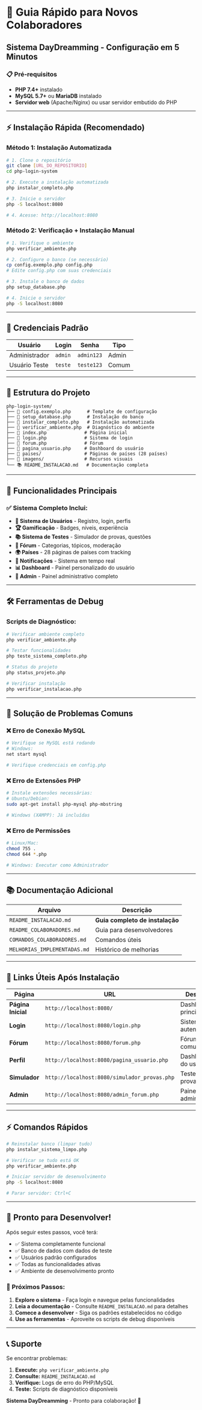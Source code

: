 # 🚀 Guia Rápido para Novos Colaboradores

## Sistema DayDreamming - Configuração em 5 Minutos

### 📋 Pré-requisitos
- **PHP 7.4+** instalado
- **MySQL 5.7+** ou **MariaDB** instalado
- **Servidor web** (Apache/Nginx) ou usar servidor embutido do PHP

---

## ⚡ Instalação Rápida (Recomendado)

### Método 1: Instalação Automatizada
```bash
# 1. Clone o repositório
git clone [URL_DO_REPOSITORIO]
cd php-login-system

# 2. Execute a instalação automatizada
php instalar_completo.php

# 3. Inicie o servidor
php -S localhost:8080

# 4. Acesse: http://localhost:8080
```

### Método 2: Verificação + Instalação Manual
```bash
# 1. Verifique o ambiente
php verificar_ambiente.php

# 2. Configure o banco (se necessário)
cp config.exemplo.php config.php
# Edite config.php com suas credenciais

# 3. Instale o banco de dados
php setup_database.php

# 4. Inicie o servidor
php -S localhost:8080
```

---

## 🔐 Credenciais Padrão

| Usuário | Login | Senha | Tipo |
|---------|-------|-------|---------|
| Administrador | `admin` | `admin123` | Admin |
| Usuário Teste | `teste` | `teste123` | Comum |

---

## 📁 Estrutura do Projeto

```
php-login-system/
├── 📄 config.exemplo.php      # Template de configuração
├── 📄 setup_database.php      # Instalação do banco
├── 📄 instalar_completo.php   # Instalação automatizada
├── 📄 verificar_ambiente.php  # Diagnóstico do ambiente
├── 📄 index.php              # Página inicial
├── 📄 login.php              # Sistema de login
├── 📄 forum.php              # Fórum
├── 📄 pagina_usuario.php     # Dashboard do usuário
├── 📂 paises/                # Páginas de países (28 países)
├── 📂 imagens/               # Recursos visuais
└── 📚 README_INSTALACAO.md   # Documentação completa
```

---

## 🎯 Funcionalidades Principais

### ✅ Sistema Completo Inclui:
- **👥 Sistema de Usuários** - Registro, login, perfis
- **🏆 Gamificação** - Badges, níveis, experiência
- **📚 Sistema de Testes** - Simulador de provas, questões
- **💬 Fórum** - Categorias, tópicos, moderação
- **🌍 Países** - 28 páginas de países com tracking
- **🔔 Notificações** - Sistema em tempo real
- **📊 Dashboard** - Painel personalizado do usuário
- **🔧 Admin** - Painel administrativo completo

---

## 🛠️ Ferramentas de Debug

### Scripts de Diagnóstico:
```bash
# Verificar ambiente completo
php verificar_ambiente.php

# Testar funcionalidades
php teste_sistema_completo.php

# Status do projeto
php status_projeto.php

# Verificar instalação
php verificar_instalacao.php
```

---

## 🚨 Solução de Problemas Comuns

### ❌ Erro de Conexão MySQL
```bash
# Verifique se MySQL está rodando
# Windows:
net start mysql

# Verifique credenciais em config.php
```

### ❌ Erro de Extensões PHP
```bash
# Instale extensões necessárias:
# Ubuntu/Debian:
sudo apt-get install php-mysql php-mbstring

# Windows (XAMPP): Já incluídas
```

### ❌ Erro de Permissões
```bash
# Linux/Mac:
chmod 755 .
chmod 644 *.php

# Windows: Executar como Administrador
```

---

## 📚 Documentação Adicional

| Arquivo | Descrição |
|---------|----------|
| `README_INSTALACAO.md` | **Guia completo de instalação** |
| `README_COLABORADORES.md` | Guia para desenvolvedores |
| `COMANDOS_COLABORADORES.md` | Comandos úteis |
| `MELHORIAS_IMPLEMENTADAS.md` | Histórico de melhorias |

---

## 🔗 Links Úteis Após Instalação

| Página | URL | Descrição |
|--------|-----|----------|
| **Página Inicial** | `http://localhost:8080/` | Dashboard principal |
| **Login** | `http://localhost:8080/login.php` | Sistema de autenticação |
| **Fórum** | `http://localhost:8080/forum.php` | Fórum da comunidade |
| **Perfil** | `http://localhost:8080/pagina_usuario.php` | Dashboard do usuário |
| **Simulador** | `http://localhost:8080/simulador_provas.php` | Testes e provas |
| **Admin** | `http://localhost:8080/admin_forum.php` | Painel administrativo |

---

## ⚡ Comandos Rápidos

```bash
# Reinstalar banco (limpar tudo)
php instalar_sistema_limpo.php

# Verificar se tudo está OK
php verificar_ambiente.php

# Iniciar servidor de desenvolvimento
php -S localhost:8080

# Parar servidor: Ctrl+C
```

---

## 🎉 Pronto para Desenvolver!

Após seguir estes passos, você terá:
- ✅ Sistema completamente funcional
- ✅ Banco de dados com dados de teste
- ✅ Usuários padrão configurados
- ✅ Todas as funcionalidades ativas
- ✅ Ambiente de desenvolvimento pronto

### 🚀 Próximos Passos:
1. **Explore o sistema** - Faça login e navegue pelas funcionalidades
2. **Leia a documentação** - Consulte `README_INSTALACAO.md` para detalhes
3. **Comece a desenvolver** - Siga os padrões estabelecidos no código
4. **Use as ferramentas** - Aproveite os scripts de debug disponíveis

---

## 📞 Suporte

Se encontrar problemas:
1. **Execute:** `php verificar_ambiente.php`
2. **Consulte:** `README_INSTALACAO.md`
3. **Verifique:** Logs de erro do PHP/MySQL
4. **Teste:** Scripts de diagnóstico disponíveis

**Sistema DayDreamming** - Pronto para colaboração! 🌟